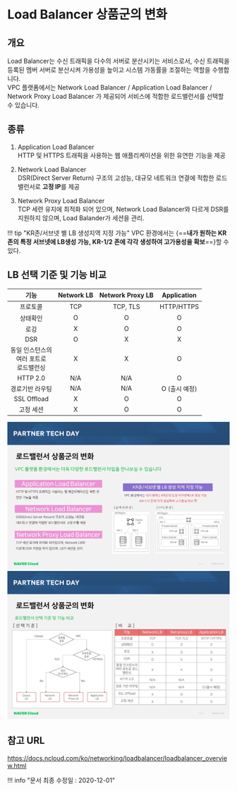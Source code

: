 # Load Balancer 상품군의 변화

## 개요
Load Balancer는 수신 트래픽을 다수의 서버로 분산시키는 서비스로서, 수신 트래픽을 등록된 멤버 서버로 분산시켜 가용성을 높이고 시스템 가동률을 조절하는 역할을 수행합니다.  
VPC 플랫폼에서는 Network Load Balancer / Application Load Balancer / Network Proxy Load Balancer 가 제공되어 서비스에 적합한 로드밸런서를 선택할 수 있습니다.

## 종류

1. Application Load Balancer  
HTTP 및 HTTPS 트래픽을 사용하는 웹 애플리케이션을 위한 유연한 기능을 제공

2. Network Load Balancer  
DSR(Direct Server Return) 구조의 고성능, 대규모 네트워크 연결에 적합한 로드밸런서로 **고정 IP**를 제공

3. Network Proxy Load Balancer  
TCP 세련 유지에 최적화 되어 있으며, Network Load Balancer와 다르게 DSR를 지원하지 않으며, Load Balander가 세션을 관리.

!!! tip "KR존/서브넷 별 LB 생성지역 지정 가능"
	VPC 환경에서는 {==**내가 원하는 KR존의 특정 서브넷에 LB생성 가능, KR-1/2 존에 각각 생성하여 고가용성을 확보**==}할 수 있다.

## LB 선택 기준 및 기능 비교
| 기능 | Network LB | Network Proxy LB | Application |
| :----: | :----: | :-----: | :-----: |
| 프로토콜 | TCP | TCP, TLS | HTTP/HTTPS|
| 상태확인 | O | O | O |
| 로깅 | X | O | O |
| DSR | O | X | X |
| 동일 인스턴스의<br>여러 포트로<br>로드밸런싱 | X | X | O |
| HTTP 2.0 | N/A | N/A | O |
| 경로기반 라우팅 | N/A | N/A | O (출시 예정) |
| SSL Offload | X | O | O |
| 고정 세션 | X | O | O |



<img src="../img/ncp_vpc_load_balancer_01.png" alt="Load Balancer 상품군의 변화" style="width:800px;align:center">
<img src="../img/ncp_vpc_load_balancer_02.png" alt="Load Balancer 상품군의 변화" style="width:800px;align:center">

## 참고 URL
<a href="https://docs.ncloud.com/ko/networking/loadbalancer/loadbalancer_overview.html" target="_blank">https://docs.ncloud.com/ko/networking/loadbalancer/loadbalancer_overview.html</a>


!!! info "문서 최종 수정일 : 2020-12-01"
